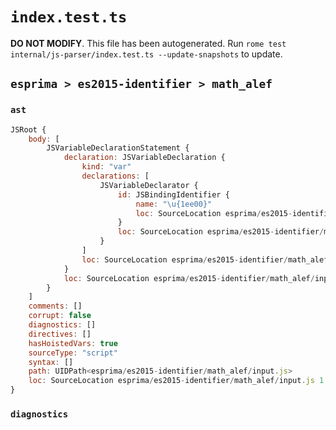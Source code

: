 # `index.test.ts`

**DO NOT MODIFY**. This file has been autogenerated. Run `rome test internal/js-parser/index.test.ts --update-snapshots` to update.

## `esprima > es2015-identifier > math_alef`

### `ast`

```javascript
JSRoot {
	body: [
		JSVariableDeclarationStatement {
			declaration: JSVariableDeclaration {
				kind: "var"
				declarations: [
					JSVariableDeclarator {
						id: JSBindingIdentifier {
							name: "\u{1ee00}"
							loc: SourceLocation esprima/es2015-identifier/math_alef/input.js 1:4-1:6 (\u{1ee00})
						}
						loc: SourceLocation esprima/es2015-identifier/math_alef/input.js 1:4-1:6
					}
				]
				loc: SourceLocation esprima/es2015-identifier/math_alef/input.js 1:0-1:6
			}
			loc: SourceLocation esprima/es2015-identifier/math_alef/input.js 1:0-1:6
		}
	]
	comments: []
	corrupt: false
	diagnostics: []
	directives: []
	hasHoistedVars: true
	sourceType: "script"
	syntax: []
	path: UIDPath<esprima/es2015-identifier/math_alef/input.js>
	loc: SourceLocation esprima/es2015-identifier/math_alef/input.js 1:0-2:0
}
```

### `diagnostics`

```

```
